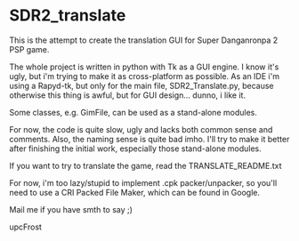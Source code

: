 SDR2_translate
==============

This is the attempt to create the translation GUI for Super Danganronpa 2 PSP game.

The whole project is written in python with Tk as a GUI engine. I know it's ugly, but i'm trying to make it as cross-platform as possible.
As an IDE i'm using a Rapyd-tk, but only for the main file, SDR2_Translate.py, because otherwise this thing is awful, but for GUI design... dunno, i like it.

Some classes, e.g. GimFile, can be used as a stand-alone modules.

For now, the code is quite slow, ugly and lacks both common sense and comments. Also, the naming sense is quite bad imho. 
I'll try to make it better after finishing the initial work, especially those stand-alone modules.

If you want to try to translate the game, read the TRANSLATE_README.txt

For now, i'm too lazy/stupid to implement .cpk packer/unpacker, so you'll need to use a CRI Packed File Maker, which can be found in Google.

Mail me if you have smth to say ;)

upcFrost